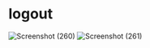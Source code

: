 # logout
![Screenshot (260)](https://github.com/priyadharan/logout/assets/118207526/0fac3a85-d68e-4fdc-94a3-b28aea4d726c)
![Screenshot (261)](https://github.com/priyadharan/logout/assets/118207526/ff6720cc-321b-465f-a0b4-d4a8edcce0ee)
